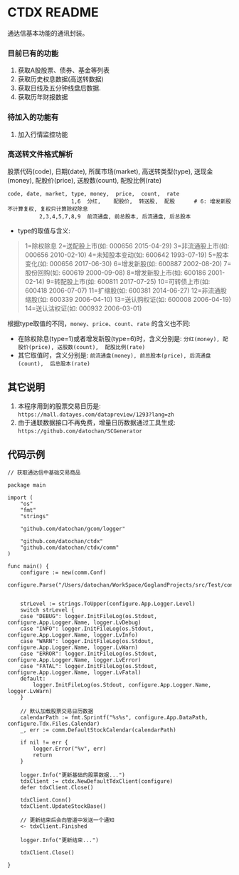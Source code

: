 # CTDX README

通达信基本功能的通讯封装。

### 目前已有的功能

1. 获取A股股票、债券、基金等列表
1. 获取历史权息数据(高送转数据)
1. 获取日线及五分钟线盘后数据.
1. 获取历年财报数据

### 待加入的功能有

1. 加入行情监控功能

### 高送转文件格式解析

股票代码(code), 日期(date), 所属市场(market), 高送转类型(type), 送现金(money), 配股价(price), 送股数(count),  配股比例(rate)

```
code, date, market, type, money,  price,  count,  rate
                    1,6  分红,    配股价,  转送股,  配股      # 6: 增发新股不计算复权, 复权只计算除权除息
          2,3,4,5,7,8,9  前流通盘, 前总股本, 后流通盘, 后总股本
```

* type的取值与含义:
> 1=除权除息
> 2=送配股上市(如: 000656 2015-04-29)
> 3=非流通股上市(如: 000656 2010-02-10)
> 4=未知股本变动(如: 600642 1993-07-19)
> 5=股本变化(如: 000656 2017-06-30)
> 6=增发新股(如: 600887 2002-08-20)
> 7=股份回购(如: 600619 2000-09-08)
> 8=增发新股上市(如: 600186 2001-02-14)
> 9=转配股上市(如: 600811 2017-07-25)
> 10=可转债上市(如: 600418 2006-07-07)
> 11=扩缩股(如: 600381 2014-06-27)
> 12=非流通股缩股(如: 600339 2006-04-10)
> 13=送认购权证(如: 600008 2006-04-19)
> 14=送认沽权证(如: 000932 2006-03-01)

根据type取值的不同，`money`、`price`、`count`、`rate` 的含义也不同:
* 在除权除息(type=1)或者增发新股(type=6)时，含义分别是: `分红(money), 配股价(price), 送股数(count),  配股比例(rate)`
* 其它取值时，含义分别是: `前流通盘(money), 前总股本(price), 后流通盘(count),  后总股本(rate)`

## 其它说明

1. 本程序用到的股票交易日历是: `https://mall.datayes.com/datapreview/1293?lang=zh`
2. 由于通联数据接口不再免费，增量日历数据通过工具生成: `https://github.com/datochan/SCGenerator`

## 代码示例

```
// 获取通达信中基础交易商品

package main

import (
    "os"
    "fmt"
    "strings"

    "github.com/datochan/gcom/logger"

    "github.com/datochan/ctdx"
    "github.com/datochan/ctdx/comm"
)

func main() {
    configure := new(comm.Conf)
    configure.Parse("/Users/datochan/WorkSpace/GoglandProjects/src/Test/configure.toml")


    strLevel := strings.ToUpper(configure.App.Logger.Level)
    switch strLevel {
    case "DEBUG": logger.InitFileLog(os.Stdout, configure.App.Logger.Name, logger.LvDebug)
    case "INFO": logger.InitFileLog(os.Stdout, configure.App.Logger.Name, logger.LvInfo)
    case "WARN": logger.InitFileLog(os.Stdout, configure.App.Logger.Name, logger.LvWarn)
    case "ERROR": logger.InitFileLog(os.Stdout, configure.App.Logger.Name, logger.LvError)
    case "FATAL": logger.InitFileLog(os.Stdout, configure.App.Logger.Name, logger.LvFatal)
    default:
        logger.InitFileLog(os.Stdout, configure.App.Logger.Name, logger.LvWarn)
    }

    // 默认加载股票交易日历数据
    calendarPath := fmt.Sprintf("%s%s", configure.App.DataPath, configure.Tdx.Files.Calendar)
    _, err := comm.DefaultStockCalendar(calendarPath)

    if nil != err {
        logger.Error("%v", err)
        return
    }

    logger.Info("更新基础的股票数据...")
    tdxClient := ctdx.NewDefaultTdxClient(configure)
    defer tdxClient.Close()

    tdxClient.Conn()
    tdxClient.UpdateStockBase()

    // 更新结束后会向管道中发送一个通知
    <- tdxClient.Finished

    logger.Info("更新结束...")

    tdxClient.Close()

}
```
